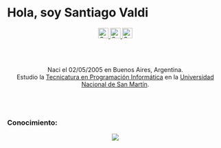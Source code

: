 <h1>Hola, soy Santiago Valdi</h1>

<p align="center">
    <a href="https://www.linkedin.com/in/santiago-valdi-66926b24a/">
        <img alt="Santiago's LinkedIn" width="24px" src="https://img.icons8.com/nolan/96/linkedin.png" />
    </a>
    <a href="https://www.instagram.com/santitvaldi/">
        <img alt="Santiago's Instagram" width="24px" src="https://img.icons8.com/nolan/96/instagram-new.png" />
    </a>
    <a href="https://twitter.com/santitvaldi">
        <img alt="Santiago's Twitter" width="24px" src="https://img.icons8.com/nolan/96/twitter.png" />
    </a> 
</p>


<br>
<br>

<p align="center">Naci el 02/05/2005 en Buenos Aires, Argentina.<br>Estudio la <a href="https://unsam.edu.ar/escuelas/ecyt/107/ciencia/programacion-informatica" rel="noopener noreferrer nofollow" target="_blank" title="Programación Unsam">Tecnicatura en Programación Informática</a> en la <a href="https://unsam.edu.ar/escuelas/ecyt/" rel="noopener noreferrer nofollow" target="_blank" title="Unsam">Universidad Nacional de San Martín</a>.</p>

<br>
<br>

<h3>Conocimiento:</h3>

<p align="center">
    <a href="https://skillicons.dev">
      <img src="https://skillicons.dev/icons?i=html,css,py,cpp,arduino,git,github,notion" />
    </a>
</p>
